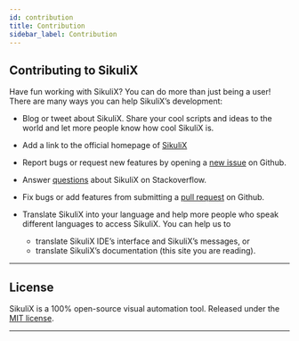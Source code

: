```yaml
---
id: contribution
title: Contribution
sidebar_label: Contribution
---
```


## Contributing to SikuliX

Have fun working with SikuliX? You can do more than just being a user! There are many ways you can help SikuliX’s development:

- Blog or tweet about SikuliX. Share your cool scripts and ideas to the world and let more people know how cool SikuliX is.

- Add a link to the official homepage of [SikuliX](http://sikulix.com)

- Report bugs or request new features by opening a [new issue](https://github.com/RaiMan/SikuliX1/issues) on Github.

- Answer [questions](https://stackoverflow.com/questions/tagged/sikuli-x) about SikuliX on Stackoverflow. 

- Fix bugs or add features from submitting a [pull request](https://github.com/RaiMan/SikuliX1/pulls) on Github.

- Translate SikuliX into your language and help more people who speak different languages to access SikuliX. You can help us to

   - translate SikuliX IDE’s interface and SikuliX’s messages, or
   - translate SikuliX’s documentation (this site you are reading).

---

## License

SikuliX is a 100% open-source visual automation tool. Released under the [MIT license](https://github.com/RaiMan/SikuliX1/blob/master/LICENSE).

---